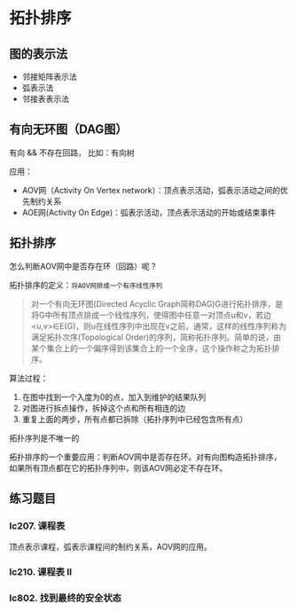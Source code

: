 # 拓扑排序

## 图的表示法

- 邻接矩阵表示法
- 弧表示法
- 邻接表表示法

## 有向无环图（DAG图）

有向 && 不存在回路， 比如：有向树

应用：

- AOV网（Activity On Vertex network）：顶点表示活动，弧表示活动之间的优先制约关系
- AOE网(Activity On Edge)：弧表示活动，顶点表示活动的开始或结束事件

## 拓扑排序

怎么判断AOV网中是否存在环（回路）呢？

拓扑排序的定义：`将AOV网排成一个有序线性序列`

> 对一个有向无环图(Directed Acyclic Graph简称DAG)G进行拓扑排序，是将G中所有顶点排成一个线性序列，使得图中任意一对顶点u和v，若边<u,v>∈E(G)，则u在线性序列中出现在v之前。通常，这样的线性序列称为满足拓扑次序(Topological Order)的序列，简称拓扑序列。简单的说，由某个集合上的一个偏序得到该集合上的一个全序，这个操作称之为拓扑排序。

算法过程：

1. 在图中找到一个入度为0的点，加入到维护的结果队列
2. 对图进行拆点操作，拆掉这个点和所有相连的边
3. 重复上面的两步，所有点都已拆除（拓扑序列中已经包含所有点）

拓扑序列是不唯一的

拓扑排序的一个重要应用：判断AOV网中是否存在环。对有向图构造拓扑排序，如果所有顶点都在它的拓扑序列中，则该AOV网必定不存在环。

## 练习题目

### lc207. 课程表

顶点表示课程，弧表示课程间的制约关系，AOV网的应用。

### lc210. 课程表 II

### lc802. 找到最终的安全状态
